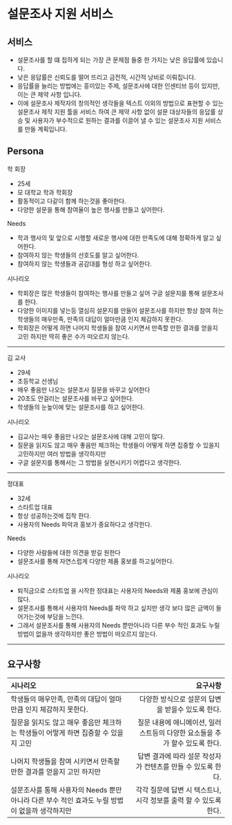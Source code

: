 # 설문조사 지원 서비스
## 서비스
- 설문조사를 할 떄 접하게 되는 가장 큰 문제점 들중 한 가지는 낮은 응답률에 있습니다.
- 낮은 응답률은 신뢰도를 떨어 뜨리고 금전적, 시간적 낭비로 이뤄집니다.
- 응답률을 늘리는 방법에는 흥미있는 주제, 설문조사에 대한 인센티브 등이 있지만, 이는 큰 제약 사항 입니다.
- 이에 설문조사 제작자의 창의적인 생각들을 텍스트 이외의 방법으로 표현할 수 있는 설문조사 제작 지원 툴을 서비스
하여 큰 제약 사항 없이 설문 대상자들의 응답률 상승 및 사용자가 부수적으로 원하는 결과를 
이끌어 낼 수 있는 설문조사 지원 서비스를 만들 계획입니다.

## Persona
 학 회장
- 25세
- 모 대학교 학과 학회장
- 활동적이고 다같이 함께 하는것을 좋아한다.
- 다양한 설문을 통해 참여율이 높은 행사를 만들고 싶어한다.

Needs
- 학과 행사의 및 앞으로 시행할 새로운 행사에 대한 만족도에 대해 정확하게 알고 싶어한다.
- 참여하지 않는 학생들의 선호도를 알고 싶어한다.
- 참여하지 않는 학생들과 공감대를 형성 하고 싶어한다.

시나리오
- 학회장은 많은 학생들이 참여하는 행사를 만들고 싶어 구글 설문지를 통해 설문조사를 한다.
- 다양한 이미지를 넣는등 열심히 설문지를 만들어 설문조사를 하지만 항상 참여 하는 학생들의 매우만족, 만족의 대답이 
얼마만큼 인지 체감하지 못한다.
- 학회장은 어떻게 하면 나머지 학생들을 참여 시키면서 만족할 만한 결과를 얻을지 고민 하지만 딱히 좋은 수가 떠오르지 않는다.
---
김 교사
- 29세
- 초등학교 선생님
- 매우 좋음만 나오는 설문조사 질문을 바꾸고 싶어한다
- 20초도 안걸리는 설문조사를 바꾸고 싶어한다.
- 학생들의 눈높이에 맞는 설문조사를 하고 싶어한다.

시나리오
- 김교사는 매우 좋음만 나오는 설문조사에 대해 고민이 많다.
- 질문을 읽지도 않고 매우 좋음만 체크하는 학생들이 어떻게 하면 집중할 수 있을지 고민하지만 여러 방법을 생각하지만
- 구글 설문지를 통해서는 그 방법을 실현시키기 어렵다고 생각한다.

---
정대표
- 32세
- 스타트업 대표
- 항상 성공하는것에 집착 한다.
- 사용자의 Needs 파악과 홍보가 중요하다고 생각한다.

Needs
- 다양한 사람들에 대한 의견을 받길 원한다
- 설문조사를 통해 자연스럽게 다양한 제품 홍보를 하고싶어한다.

시나리오
- 퇴직금으로 스타트업 을 시작한 정대표는 사용자의 Needs와 제품 홍보에 관심이 많다.
- 설문조사를 통해서 사용자의 Needs를 파악 하고 싶지만 생각 보다 많은 금액이 들어가는것에 부담을 느낀다.
- 그래서 설문조사를 통해 사용자의 Needs 뿐만아니라 다른 부수 적인 효과도 누릴 방법이 없을까 생각하지만 좋은 방법이 떠오르지 않는다.
---

## 요구사항
|시나리오|요구사항|
|:---|---:|
|학생들의 매우만족, 만족의 대답이 얼마만큼 인지 체감하지 못한다.|다양한 방식으로 설문의 답변을 받을수 있도록 한다.|
|질문을 읽지도 않고 매우 좋음만 체크하는 학생들이 어떻게 하면 집중할 수 있을지 고민|질문 내용에 애니메이션, 일러스트등의 다양한 요소들을 추가 할수 있도록 한다.|
|나머지 학생들을 참여 시키면서 만족할 만한 결과를 얻을지 고민 하지만|답변 결과에 따라 설문 작성자가 컨텐츠를 만들 수 있도록 한다.|
|설문조사를 통해 사용자의 Needs 뿐만아니라 다른 부수 적인 효과도 누릴 방법이 없을까 생각하지만|각각 질문에 답변 시 텍스트나, 시각 정보를 출력 할 수 있도록 한다.|
